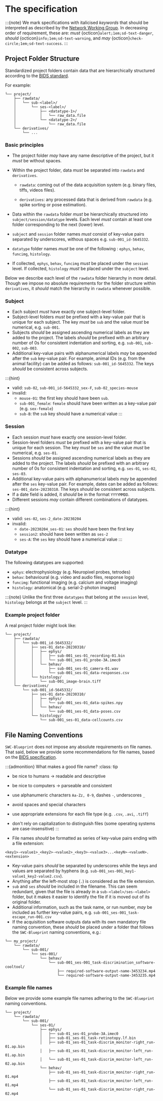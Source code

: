 # The specification

:::{note}
We mark specifications with italicised *keywords* that should be interpreted as described by the [Network Working Group](https://www.ietf.org/rfc/rfc2119.txt). In decreasing order of requirement, these are: *must* {octicon}`alert;1em;sd-text-danger`, *should* {octicon}`info;1em;sd-text-warning`, and *may* {octicon}`check-circle;1em;sd-text-success`.
:::

## Project Folder Structure 

Standardized project folders contain data that are hierarchically structured according to the [BIDS standard](https://bids-specification.readthedocs.io/en/stable/02-common-principles.html).

For example:

```
└── project/
    ├── rawdata/
    │   └── sub-<label>/
    │       └── ses-<label>/
    │           ├── <datatype-1>/
    │           │   └── raw_data.file
    │           └── <datatype-2>/
    │               └── raw_data.file  
    └── derivatives/
        └── ...
```

### Basic principles

* The project folder *may* have any name descriptive of the project, but it *must* be without spaces.

* Within the project folder, data *must* be separated into `rawdata` and `derivatives`. 

  * `rawdata`: coming out of the data acquisition system (e.g. binary files, tiffs, videos files). 

  * `derivatives`: any processed data that is derived from `rawdata` (e.g. spike sorting or pose estimation).

* Data within the `rawdata` folder *must* be hierarchically structured into `subject/session/datatype` levels. Each level *must* contain at least one folder corresponding to the next (lower) level.

* `subject` and `session` folder names *must* consist of key-value pairs separated by underscores, withous spaces e.g. `sub-001_id-5645332`.

* `datatype` folder names *must* be one of the following : `ephys`, `behav`, `funcimg`, `histology`.

* If collected, `ephys`, `behav`, `funcimg` *must* be placed under the `session` level. If collected, `histology` *must* be placed under the `subject` level. 

Below we describe each level of the `rawdata` folder hierarchy in more detail. Though we impose no absolute requirements for the folder structure within `derivatives`, it *should* match the hierarchy in `rawdata` whenever possible.

### Subject

* Each subject *must* have exactly one subject-level folder. 
* Subject-level folders *must* be prefixed with a key-value pair that is unique for each subject. The key *must* be `sub` and the value *must* be numerical, e.g. `sub-001`. 
* Subjects *should* be assigned ascending numerical labels as they are added to the project. The labels *should* be prefixed with an arbitrary number of 0s for consistent indentation and sorting, e.g. `sub-001`, `sub-002`, `sub-003`.
* Additional key-value pairs with alphanumerical labels *may* be appended after the `sub` key-value pair. For example, animal IDs (e.g. from the animal facility) can be added as follows: `sub-001_id-5645332`. The keys *should* be consistent across subjects.

:::{hint}
* valid: `sub-02`, `sub-001_id-5645332_sex-F`, `sub-02_species-mouse`
* invalid: 
  * `mouse-01`: the first key should have been `sub`.
  * `sub-001_female`: `female` should have been written as a key-value pair (e.g. `sex-female`)
  * `sub-B`: the `sub` key should have a numerical value
:::

### Session

* Each session *must* have exactly one session-level folder. 
* Session-level folders *must* be prefixed with a key-value pair that is unique for each session. The key *must* be `ses` and the value *must* be numerical, e.g. `ses-01`. 
* Sessions *should* be assigned ascending numerical labels as they are added to the project. The labels *should* be prefixed with an arbitrary number of 0s for consistent indentation and sorting, e.g. `ses-01`, `ses-02`, `ses-03`.
* Additional key-value pairs with alphanumerical labels *may* be appended after the `ses` key-value pair. For example, dates can be added as follows: `ses-001_date-20230310`. The keys *should* be consistent across subjects.
* If a date field is added, it *should* be in the format `YYYYMMDD`.
* Different sessions *may* contain different combinations of datatypes.

:::{hint}
* valid: `ses-02`, `ses-2_date-20230204`
* invalid:
  * `date-20230204_ses-01`: `ses` should have been the first key
  * `session2`: should have been written as `ses-2`
  * `ses-A`: the `ses` key should have a numerical value
:::

### Datatype

The following datatypes are supported:

* `ephys`: electrophysiology (e.g. Neuropixel probes, tetrodes)
* `behav`: behavioural (e.g. video and audio files, response logs)
* `funcimg`: functional imaging (e.g. calcium and voltage imaging)
* `histology`: anatomical (e.g. serial-2-photon images)

:::{note}
Unlike the first three `datatypes` that belong at the `session` level, `histology` belongs at the `subject` level.
:::

### Example project folder
A real project folder might look like:

```
└── project/
    ├── rawdata/
    │   └── sub-001_id-5645332/
    │       ├── ses-01_date-20230310/
    │       │   ├── ephys/
    │       │   │   ├── sub-001_ses-01_recording-01.bin
    │       │   │   └── sub-001_ses-01_probe-3A.imec0
    │       │   └── behav/
    │       │       ├── sub-001_ses-01_camera-01.wav 
    │       │       └── sub-001_ses-01_data-responses.csv 
    │       └── histology/
    │           └── sub-001_image-brain.tiff
    └── derivatives/
        └── sub-001_id-5645332/
            ├── ses-01_date-20230310/
            │   ├── ephys/
            │   │   └── sub-001_ses-01_data-spikes.npy
            │   └── behav/
            │       └── sub-001_ses-01_data-poses.csv
            └── histology/
                └── sub-001_ses-01_data-cellcounts.csv
```

## File Naming Conventions

`SWC-Blueprint` does not impose any absolute requirements on file names. That said, below we provide some recommendations for file names, based on the [BIDS specification](https://bids-specification.readthedocs.io/en/stable/02-common-principles.html#filenames).

:::{admonition} What makes a good file name?
:class: tip
* be nice to humans -> readable and descriptive
* be nice to computers -> parseable and consistent
* use alphanumeric characters `Aa-Zz, 0-9`, dashes `-`, underscores `_`
* avoid spaces and special characters
* use appropriate extensions for each file type (e.g. `.csv`, `.avi`, `.tiff`)
* don't rely on capitalization to distinguish files (some operating systems are case-insensitive)
:::

* File names *should* be formatted as series of key-value pairs ending with a file extension:
```
<key1>-<value1>_<key2>-<value2>_<key3>-<value3>...<keyN>-<valueN>.<extension>
```
* Key-value pairs *should* be separated by underscores while the keys and values are separated by hyphens (e.g. `sub-001_ses-001_key1-value1_key2-value2.csv`).
* Anything after the left-most stop (`.`) is considered as the file extension.
* `sub` and `ses` *should* be included in the filename. This can seem redundant, given that the file is already in a `sub-<label>/ses-<label>` folder, but it makes it easier to identify the file if it is moved out of its original folder.
* Additional information, such as the task name, or run number, *may* be included as further key-value pairs, e.g. `sub-001_ses-001_task-escape_run-001.csv`
* If the acquisition software outputs data with its own mandatory file naming convention, these *should* be placed under a folder that follows the `SWC-Blueprint` naming conventions, e.g.:

```
└── my_project/
    └── rawdata/
        └── sub-001/
            └── ses-001/
                └── behav/
                    └── sub-001_ses-001_task-discrimination_software-cooltool/
                        ├── required-software-output-name-3453234.mp4
                        └── required-software-output-name-3453235.mp4
```

### Example file names
Below we provide some example file names adhering to the `SWC-Blueprint` naming conventions.

```
└── project/
    └── rawdata/
        └── sub-001/
            └── ses-01/
                ├── ephys/
                │   ├── sub-01_ses-01_probe-3A.imec0
                │   ├── sub-01_ses-01_task-retinotopy.lf.bin
                │   ├── sub-01_ses-01_task-discrim_monitor-right_run-01.ap.bin
                │   ├── sub-01_ses-01_task-discrim_monitor-left_run-01.ap.bin
                │   └── sub-01_ses-01_task-discrim_monitor-left_run-02.ap.bin
                └── behav/
                    ├── sub-01_ses-01_task-discrim_monitor-right_run-01.mp4
                    ├── sub-01_ses-01_task-discrim_monitor-left_run-01.mp4
                    └── sub-01_ses-01_task-discrim_monitor-right_run-02.mp4
```
